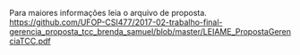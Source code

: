Para maiores informações leia o arquivo de proposta.
https://github.com/UFOP-CSI477/2017-02-trabalho-final-gerencia_proposta_tcc_brenda_samuel/blob/master/LEIAME_PropostaGerenciaTCC.pdf
